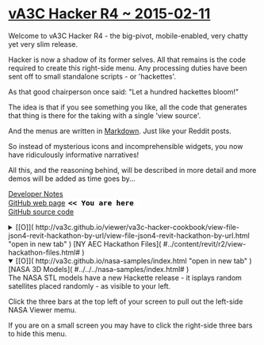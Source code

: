 [vA3C Hacker R4 ~ 2015-02-11]( ./va3c-hacker-r4.html "The big pivot release" )
===

Welcome to vA3C Hacker R4 - the big-pivot, mobile-enabled, very chatty yet very slim release.

Hacker is now a shadow of its former selves. All that remains is the code required to create this right-side menu.
Any processing duties have been sent off to small standalone scripts - or 'hackettes'.

As that good chairperson once said: "Let a hundred hackettes bloom!" 

The idea is that if you see something you like, all the code that generates that thing is there for the taking with a single 'view source'.

And the menus are written in [Markdown]( http://en.wikipedia.org/wiki/Markdown ). Just like your Reddit posts. 

So instead of mysterious icons and incomprehensible widgets, you now have ridiculously informative narratives!

All this, and the reasoning behind, will be described in more detail and more demos will be added as time goes by...

[Developer Notes]( #../dev-notes.md# )  
[GitHub  web page]( http://va3c.github.io/viewer/va3c-hacker/ "view the files as apps." ) <input value="<< You are here" size=15 style="font:bold 11pt monospace;border-width:0;" >  
[GitHub source code]( https://github.com/va3c/viewer/tree/gh-pages/va3c-hacker "View files with GitHub" ) <scan style=display:none ><< You are here</scan>  

<details>
<summary>
[[O]]( http://va3c.github.io/viewer/va3c-hacker-cookbook/view-file-json4-revit-hackathon-by-url/view-file-json4-revit-hackathon-by-url.html "open in new tab" )
[NY AEC Hackathon Files]( #../content/revit/r2/view-hackathon-files.html# )
</summary>
We start back at the beginning - a viewer dedicated to the rather gnarly files created during the hackathon that launched this project.


</details>
<details open>
<summary>
[[O]]( http://va3c.github.io/nasa-samples/index.html "open in new tab" )
[NASA 3D Models]( #../../../nasa-samples/index.html# )
</summary>
The NASA STL models have a new Hackette release - it isplays random satellites placed randomly - as visible to your left.

Click the three bars at the top left of your screen to pull out the left-side NASA Viewer memu.

If you are on a small screen you may have to click the right-side three bars to hide this menu.
</details>

